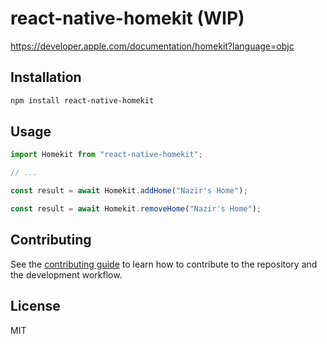 # react-native-homekit (WIP)

https://developer.apple.com/documentation/homekit?language=objc

## Installation

```sh
npm install react-native-homekit
```

## Usage

```js
import Homekit from "react-native-homekit";

// ...

const result = await Homekit.addHome("Nazir's Home");

const result = await Homekit.removeHome("Nazir's Home");
```

## Contributing

See the [contributing guide](CONTRIBUTING.md) to learn how to contribute to the repository and the development workflow.

## License

MIT
